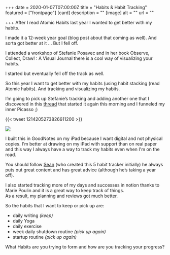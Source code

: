 +++
date = 2020-01-07T07:00:00Z
title = "Habits & Habit Tracking"
featured = ["frontpage"]
[card]
description = ""
[image]
alt = ""
url = ""

+++
After I read Atomic Habits last year I wanted to get better with my habits.

I made it a 12-week year goal (blog post about that coming as well). And sorta got better at it … But I fell off.

I attended a workshop of Stefanie Posavec and in her book Observe, Collect, Draw! : A Visual Journal there is a cool way of visualizing your habits.

I started but eventually fell off the track as well.

So this year I want to get better with my habits (using habit stacking (read Atomic habits). And tracking and visualizing my habits.

I’m going to pick up Stefanie’s tracking and adding another one that I discovered in this [thread](https://twitter.com/BrendanHufford/status/1214205273826611200) that started it again this morning and I funneled my inner Picasso ;)

{{< tweet 1214205273826611200 >}}

![](https://res.cloudinary.com/civicvision/image/upload/f_auto,q_auto,w_auto,dpr_auto,c_limit/milafrerichs.com/articles/habit-tracking.jpg)

I built this in GoodNotes on my iPad because I want digital and not physical copies. I'm better at drawing on my iPad with support than on real paper and this way I always have a way to track my habits even when I'm on the road.

You should follow [Sean](https://seanwes.com) (who created this 5 habit tracker initially) he always puts out great content and has great advice (although he’s taking a year off).

I also started tracking more of my days and successes in notion thanks to Marie Poulin and it is a great way to keep track of things.  
As a result, my planning and reviews got much better.

So the habits that I want to keep or pick up are:

* daily writing _(keep)_
* daily Yoga
* daily exercise
* week daily shutdown routine _(pick up again)_
* startup routine _(pick up again)_

What Habits are you trying to form and how are you tracking your progress?
